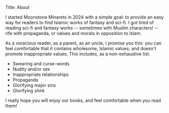 Title: About

I started Moonstone Minarets in 2024 with a simple goal: to provide an easy way for readers to find Islamic works of fantasy and sci-fi. I got tired of reading sci-fi and fantasy works -- sometimes with Muslim characters! -- rife with propaganda, or values and morals in opposition to Islam.

As a voracious reader, as a parent, as an uncle, I promise you this: you can feel comfortable that it contains wholesome, Islamic values; and doesn't promote inappropriate values. This includes, as a non-exhaustive list:

- Swearing and curse-words
- Nudity and/or sex
- Inappropriate relationships
- Propaganda
- Glorifying major sins
- Glorifying *shirk*

I really hope you will enjoy our books, and feel comfortable when you read them!